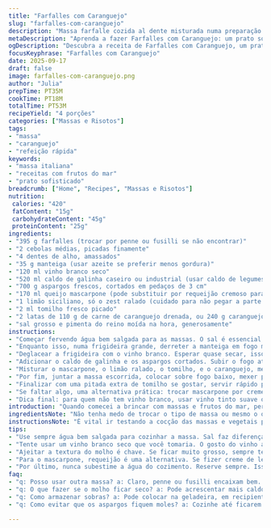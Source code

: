 ```yaml
---
title: "Farfalles com Caranguejo"
slug: "farfalles-com-caranguejo"
description: "Massa farfalle cozida al dente misturada numa preparação cremosa de caranguejo, aspargos e toque cítrico de limão. O toque do mascarpone suaviza o caldo de galinha aromático enquanto os aspargos dão textura e cor. A redução do vinho branco concentra sabor e aroma. Ingredientes fáceis que se combinam num prato sofisticado, sem ovos e nozes para pessoas com restrições. A mistura do zeste e tomilho traz frescor. Receita para quatro pessoas, pronta em menos de uma hora, ideal para jantar rápido com cara de elaborado."
metaDescription: "Aprenda a fazer Farfalles com Caranguejo: um prato sofisticado, cremoso e com frescor de limão, perfeito para um jantar elaborado."
ogDescription: "Descubra a receita de Farfalles com Caranguejo, um prato elegante e saboroso que combina caranguejo, aspargos e um toque leve de limão."
focusKeyphrase: "Farfalles com Caranguejo"
date: 2025-09-17
draft: false
image: farfalles-com-caranguejo.png
author: "Julia"
prepTime: PT35M
cookTime: PT18M
totalTime: PT53M
recipeYield: "4 porções"
categories: ["Massas e Risotos"]
tags:
- "massa"
- "caranguejo"
- "refeição rápida"
keywords:
- "massa italiana"
- "receitas com frutos do mar"
- "prato sofisticado"
breadcrumb: ["Home", "Recipes", "Massas e Risotos"]
nutrition: 
 calories: "420"
 fatContent: "15g"
 carbohydrateContent: "45g"
 proteinContent: "25g"
ingredients:
- "395 g farfalles (trocar por penne ou fusilli se não encontrar)"
- "2 cebolas médias, picadas finamente"
- "4 dentes de alho, amassados"
- "35 g manteiga (usar azeite se preferir menos gordura)"
- "120 ml vinho branco seco"
- "520 ml caldo de galinha caseiro ou industrial (usar caldo de legumes para versão vegetariana, trocar caranguejo por cogumelos)"
- "700 g aspargos frescos, cortados em pedaços de 3 cm"
- "170 ml queijo mascarpone (pode substituir por requeijão cremoso para versão nacional)"
- "1 limão siciliano, só o zest ralado (cuidado para não pegar a parte branca)"
- "2 ml tomilho fresco picado"
- "2 latas de 110 g de carne de caranguejo drenada, ou 240 g caranguejo fresco desfiado"
- "sal grosso e pimenta do reino moída na hora, generosamente"
instructions:
- "Começar fervendo água bem salgada para as massas. O sal é essencial para trazer sabor interno. Cuidado para não passar do ponto: deixar al dente para que a massa segure o molho e não fique melequenta. Tirar da água 120 ml do cozimento, reservar com louvor – é o segredo da liga entre molho e massa."
- "Enquanto isso, numa frigideira grande, derreter a manteiga em fogo médio. Se preferir, mudar para azeite extra-virgem, dá um sabor distinto, mais fresco. Colocar as cebolas até ficarem translúcidas, tipo vidro fosco já soltando aroma. Jogar o alho, refogar rápido para não queimar, o cheiro muda e amargor surge se passar muito do ponto."
- "Deglacear a frigideira com o vinho branco. Esperar quase secar, isso vai concentrar o sabor que agarra na panela, aquela crostinha dourada que dá um punch no molho."
- "Adicionar o caldo de galinha e os aspargos cortados. Subir o fogo até borbulhar e depois baixar para deixar cozinhar devagar, aspargos precisam ficar macios mas ainda firmes, verdinhos vibrantes, não moles nem encharcados. Isso leva uns 15 minutos, depende do tamanho dos pedaços e do tipo dos aspargos. Tem que sentir com garfo, se entra fácil e ainda oferece resistência."
- "Misturar o mascarpone, o limão ralado, o tomilho, e o caranguejo, mexer com cuidado para não desfazer demais a carne que é delicada. O creme ajuda a homogeneizar sabores sem pesar, e o limão abre o prato com sua acidez sutil. Ajustar sal e pimenta, provando, sempre provando."
- "Por fim, juntar a massa escorrida, colocar sobre fogo baixo, mexer para incorporar o molho, se estiver seco demais, pingar um pouco da água do cozimento reservada. Essa água tem amido e ajuda a dar cremosidade – técnica tradicional que aprendi com minha avó italiana."
- "Finalizar com uma pitada extra de tomilho se gostar, servir rápido para massa não murchar."
- "Se faltar algo, uma alternativa prática: trocar mascarpone por creme de leite fresco, acrescentar uma colher de queijo ralado para dar brilho. Ou usar bacalhau desfiado no lugar do caranguejo, alterar o sabor porém mantém a textura e combine com o limão para realçar."
- "Dica final: para quem não tem vinho branco, usar vinho tinto suave ou mesmo suco de maçã diluído com vinagre de maçã, dá um toque diferente mas interessante. Nunca deixe de reservar uma parte da água do cozimento – isso salva molho seco e garante unção perfeita."
introduction: "Quando comecei a brincar com massas e frutos do mar, percebi como os sabores marcam o prato, mas o equilíbrio entre a cremosidade e a acidez é o que define o resultado final. Aspargos trazem aquele crocante que contrasta com a delicadeza do caranguejo e o frescor do limão. Sempre escolho farfalles pela sua forma, porque elas embalam o molho, criando pequenas armas de sabor na boca. O segredo está no tempo certo para cada etapa e saber usar a água do cozimento com inteligência – não é receita complicada, mas esses detalhes fazem a diferença entre algo qualquer e um prato que você quer repetir até o fim da vida."
ingredientsNote: "Não tenha medo de trocar o tipo de massa ou mesmo o queijo mascarpone por algo mais simples e acessível sem perder a essência do prato. Para o caldo, se usar industrializado, prefira aquele com menos sódio, o que permite ajustar o sal depois. Aspargos frescos precisam ser firmes, com pontas intactas, quebras e manchas indicam que passaram do ponto. O limão deve ser lavado muito bem, só usar a parte amarela para evitar amargor. Carne de caranguejo enlatada deve estar bem drenada para não afogar o molho, frescura faz grande diferença no resultado. Sempre mantenha uma banha de manteiga ou azeite por perto para ajustes finais de textura."
instructionsNote: "É vital ir testando a cocção das massas e vegetais pelo toque e visual. A cebola deve sumir a rigidez, revelando um aroma doce e suave. Cuidado para não deixar o alho queimar, isso deixa um gosto amargo ruim e apagado. O vinho branco traz acidez e profundidade na redução, devagar, sem pressa, é quando começa a magia. Ao juntar o mascarpone e o caranguejo, o fogo menor ajuda a manter a textura e evitar que o queijo talhe ou que o crustáceo se desfaça. O molho só cria corpo quando a massa entra e interage com a água reservada – essa etapa é essencial e deve ser feita com paciência, mexendo sempre. Finalizar rápido para a massa não absorver líquido demais e perder textura."
tips:
- "Use sempre água bem salgada para cozinhar a massa. Sal faz diferença. Se usar só um pouco, sem gosto. Mas não exagere, senão fica excessivo. Se não tiver cebolas, alho é fundamental. Tem que refogar bem, que muda o cheiro. Erva fresca, pode ser manjericão ou salsinha. Trocar por secas é prático mas não é a mesma coisa."
- "Tente usar um vinho branco seco que você tomaria. O gosto do vinho aparece no prato, não adianta usar um ruim. Reduzir é essencial, isso traz corpo ao molho. O caldo pode ser caseiro ou comprado, mas sempre prove. Um caldo muito salgado e o prato fica comprometido. E se não tiver aspargos, brócolis cortados pequenos funcionam."
- "Ajeitar a textura do molho é chave. Se ficar muito grosso, sempre tenha à mão água do cozimento. Se a massa não grudar no molho, isso não dá certo. A época do ano muda o gosto dos ingredientes. Aspargos frescos têm que estar firmes. Bacalhau funciona. Misture limão, traz frescor mas use com moderação. Não subestime o poder da textura."
- "Para o mascarpone, requeijão é uma alternativa. Se fizer creme de leite, adicione uma colher de queijo ralado. Salva a receita. Não deixe o alho queimar, isso amarga todo o prato. Ajustar sal e pimenta sempre. Ajuste no final, ingredientes variam. Essa é a experiência de cozinhar, acertar no final."
- "Por último, nunca subestime a água do cozimento. Reserve sempre. Isso garante que você nunca ficará com um molho seco. Misturou com a massa, mexe bem. Se esfriar muito, o prato fica só um papel. Faça o serviço rapidamente, para que a massa não murche. Apresentação é tudo."
faq:
- "q: Posso usar outra massa? a: Claro, penne ou fusilli encaixam bem. Cada tipo traz outra textura. Importante é a massa al dente, isso segura o molho."
- "q: O que fazer se o molho ficar seco? a: Pode acrescentar mais caldo ou a água do cozimento. Sempre reserve para isso. A textura é vital. Não hesite em ajustar."
- "q: Como armazenar sobras? a: Pode colocar na geladeira, em recipiente fechado. Até dois dias. Não é o mesmo quando esquenta, mas vale a pena. Se ficar muito seco, adicione um pouco de caldo ao aquecer."
- "q: Como evitar que os aspargos fiquem moles? a: Cozinhe até ficarem macios mas firmes. Prove sempre com garfo. Controle é essencial aqui. E se começarem a murchar, leva um susto."

---
```

